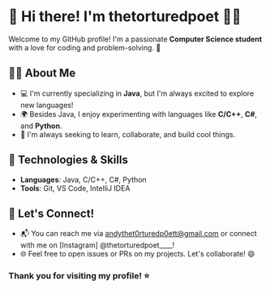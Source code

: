 # 👋 Hi there! I'm thetorturedpoet 👨‍💻

Welcome to my GitHub profile! I'm a passionate **Computer Science student** with a love for coding and problem-solving. 🚀

## 🧑‍💻 About Me

- 💻 I'm currently specializing in **Java**, but I'm always excited to explore new languages!
- 🌍 Besides Java, I enjoy experimenting with languages like **C/C++**, **C#**, and **Python**.
- 🌱 I'm always seeking to learn, collaborate, and build cool things.

## 🔧 Technologies & Skills

- **Languages**: Java, C/C++, C#, Python
- **Tools**: Git, VS Code, IntelliJ IDEA

## 🤝 Let's Connect!

- 📬 You can reach me via andythet0rturedp0ett@gmail.com or connect with me on [Instagram] @thetorturedpoet____!
- 🌐 Feel free to open issues or PRs on my projects. Let's collaborate! 😄


### Thank you for visiting my profile! ⭐️
<!---
thetorturedpoet/thetorturedpoet is a ✨ special ✨ repository because its `README.md` (this file) appears on your GitHub profile.
You can click the Preview link to take a look at your changes.
--->
